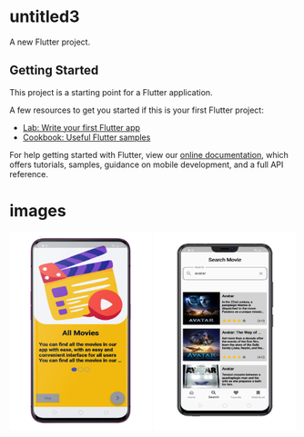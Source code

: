 # untitled3

A new Flutter project.

## Getting Started

This project is a starting point for a Flutter application.

A few resources to get you started if this is your first Flutter project:

- [Lab: Write your first Flutter app](https://flutter.dev/docs/get-started/codelab)
- [Cookbook: Useful Flutter samples](https://flutter.dev/docs/cookbook)

For help getting started with Flutter, view our
[online documentation](https://flutter.dev/docs), which offers tutorials,
samples, guidance on mobile development, and a full API reference.


# images
<img src="https://github.com/QassemAbied/QAK_Movies/blob/master/1683381128477_100.PNG" width="250" height="350" />

<img src="https://github.com/QassemAbied/QAK_Movies/blob/master/screenshot.PNG/1683381352390_100.PNG" width="250" height="350" />


